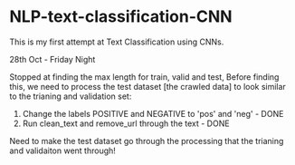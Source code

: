 # NLP-text-classification-CNN
This is my first attempt at Text Classification using CNNs.

28th Oct - Friday Night 

Stopped at finding the max length for train, valid and test,
Before finding this, we need to process the test dataset [the crawled data] to look similar to the trianing and validation set:
1. Change the labels POSITIVE and NEGATIVE to 'pos' and 'neg' - DONE
2. Run clean_text and remove_url through the text - DONE

Need to make the test dataset go through the processing that the trianing and validaiton went through!
